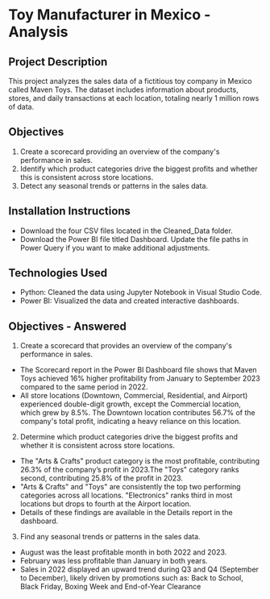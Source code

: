 # Toy Manufacturer in Mexico - Analysis

## Project Description
This project analyzes the sales data of a fictitious toy company in Mexico called Maven Toys. The dataset includes information about products, stores, and daily transactions at each location, totaling nearly 1 million rows of data.

## Objectives
1. Create a scorecard providing an overview of the company's performance in sales.
2. Identify which product categories drive the biggest profits and whether this is consistent across store locations.
3. Detect any seasonal trends or patterns in the sales data.

## Installation Instructions
- Download the four CSV files located in the Cleaned_Data folder.
- Download the Power BI file titled Dashboard. Update the file paths in Power Query if you want to make additional adjustments.

## Technologies Used
- Python: Cleaned the data using Jupyter Notebook in Visual Studio Code.
- Power BI: Visualized the data and created interactive dashboards.

## Objectives - Answered
1. Create a scorecard that provides an overview of the company's performance in sales.

- The Scorecard report in the Power BI Dashboard file shows that Maven Toys achieved 16% higher profitability from January to September 2023 compared to the same period in 2022.
- All store locations (Downtown, Commercial, Residential, and Airport) experienced double-digit growth, except the Commercial location, which grew by 8.5%.
The Downtown location contributes 56.7% of the company's total profit, indicating a heavy reliance on this location.

2. Determine which product categories drive the biggest profits and whether it is consistent across store locations.

- The "Arts & Crafts" product category is the most profitable, contributing 26.3% of the company’s profit in 2023.The "Toys" category ranks second, contributing 25.8% of the profit in 2023.
- "Arts & Crafts" and "Toys" are consistently the top two performing categories across all locations. "Electronics" ranks third in most locations but drops to fourth at the Airport location.
- Details of these findings are available in the Details report in the dashboard.

3. Find any seasonal trends or patterns in the sales data.

- August was the least profitable month in both 2022 and 2023.
- February was less profitable than January in both years.
- Sales in 2022 displayed an upward trend during Q3 and Q4 (September to December), likely driven by promotions such as: Back to School, Black Friday, Boxing Week and End-of-Year Clearance
